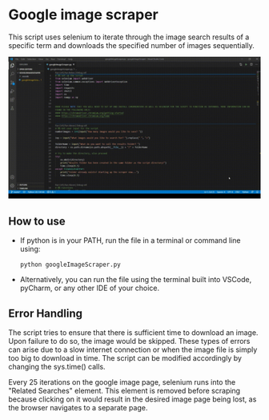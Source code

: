 # Google image scraper

This script uses selenium to iterate through the image search results of a specific term and downloads the specified number of images sequentially. 

![scrapingProcessGif](https://raw.githubusercontent.com/mhgan1798/googleImageScraper/master/gifs/2020-07-22%2019-21-59%204.gif)

## How to use
- If python is in your PATH, run the file in a terminal or command line using:
    ```
    python googleImageScraper.py
    ```

- Alternatively, you can run the file using the terminal built into VSCode, pyCharm, or any other IDE of your choice.

## Error Handling
The script tries to ensure that there is sufficient time to download an image. Upon failure to do so, the image would be skipped. These types of errors can arise due to a slow internet connection or when the image file is simply too big to download in time. The script can be modified accordingly by changing the sys.time() calls.

Every 25 iterations on the google image page, selenium runs into the "Related Searches" element. This element is removed before scraping because clicking on it would result in the desired image page being lost, as the browser navigates to a separate page.
